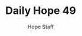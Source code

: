 ---
image: /assets/img/daily-hope-default-artwork.png
title: Daily Hope 49
number: 49
categories:
  - Daily Hope
author: Hope Staff
notes: Daily Hope 49
embed: >-
  <iframe src="https://open.spotify.com/embed/episode/5uud6wG9jStKDyTixcruKN?utm_source=generator" width="400px" height="102px" frameborder=“0" scrolling=“no”></iframe>
---